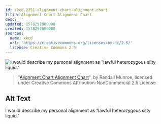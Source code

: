 ```yaml
---
id: xkcd.2251-alignment-chart-alignment-chart
title: Alignment Chart Alignment Chart
desc: ''
updated: 1578297600000
created: 1578297600000
sources:
  name: xkcd
  url: 'https://creativecommons.org/licenses/by-nc/2.5/'
  license: Creative Commons 2.5
---
```

![I would describe my personal alignment as "lawful heterozygous silty liquid."](https://imgs.xkcd.com/comics/alignment_chart_alignment_chart.png)
> "[Alignment Chart Alignment Chart](https://xkcd.com/2251/)", by Randall Munroe, licensed under Creative Commons Attribution-NonCommercial 2.5 License

## Alt Text
I would describe my personal alignment as "lawful heterozygous silty liquid."

